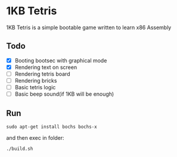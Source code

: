 # 1KB Tetris
1KB Tetris is a simple bootable game written to learn x86 Assembly

## Todo
- [x] Booting bootsec with graphical mode
- [x] Rendering text on screen
- [ ] Rendering tetris board
- [ ] Rendering bricks
- [ ] Basic tetris logic
- [ ] Basic beep sound(if 1KB will be enough)

## Run
```
sudo apt-get install bochs bochs-x
```
and then exec in folder:
```
./build.sh
```



